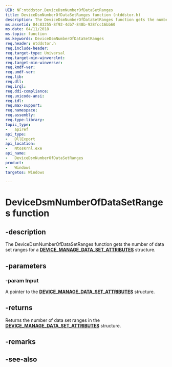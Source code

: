 ```yaml
---
UID: NF:ntddstor.DeviceDsmNumberOfDataSetRanges
title: DeviceDsmNumberOfDataSetRanges function (ntddstor.h)
description: The DeviceDsmNumberOfDataSetRanges function gets the number of data set ranges for a DEVICE_MANAGE_DATA_SET_ATTRIBUTES structure.
ms.assetid: 04c83255-8f92-4db7-848b-928fcc16bb60
ms.date: 04/11/2018
ms.topic: function
ms.keywords: DeviceDsmNumberOfDataSetRanges
req.header: ntddstor.h
req.include-header:
req.target-type: Universal
req.target-min-winverclnt:
req.target-min-winversvr:
req.kmdf-ver:
req.umdf-ver:
req.lib:
req.dll:
req.irql: 
req.ddi-compliance:
req.unicode-ansi:
req.idl:
req.max-support:
req.namespace:
req.assembly:
req.type-library: 
topic_type: 
-	apiref
api_type: 
-	DllExport
api_location: 
-	NtosKrnl.exe
api_name: 
-	DeviceDsmNumberOfDataSetRanges
product:
-	Windows
targetos: Windows

---
```


# DeviceDsmNumberOfDataSetRanges function


## -description

The DeviceDsmNumberOfDataSetRanges function gets the number of data set ranges for a [**DEVICE_MANAGE_DATA_SET_ATTRIBUTES**](ns-ntddstor-_device_manage_data_set_attributes.md) structure.

## -parameters

### -param Input

A pointer to the [**DEVICE_MANAGE_DATA_SET_ATTRIBUTES**](ns-ntddstor-_device_manage_data_set_attributes.md) structure.

## -returns

Returns the number of data set ranges in the [**DEVICE_MANAGE_DATA_SET_ATTRIBUTES**](ns-ntddstor-_device_manage_data_set_attributes.md) structure.

## -remarks

## -see-also
